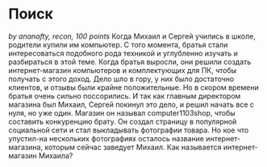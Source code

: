 ﻿# Поиск
*by ananafty, recon, 100 points*
Когда Михаил и Сергей учились в школе, родители купили им компьютер. С того момента, братья стали интересоваться подобного рода техникой и углубленно изучать и разбираться в этой теме.
Когда братья выросли, они решили создать интернет-магазин компьютеров и комплектующих для ПК, чтобы получать с этого доход. Дело шло в гору, у них было достаточно клиентов, и отзывы были крайне положительные. Но в скором времени братья очень сильно поссорились. И так как главным директором магазина был Михаил, Сергей покинул это дело, и решил начать все с нуля, но уже один. Магазин он называл computer1103shop, чтобы составить конкуренцию брату.
Он создал страницу в популярной социальной сети и стал выкладывать фотографии товара. Но кое что упустил-на нескольких фотографиях осталось название интернет- магазина, которым сейчас заведует Михаил. Как называется интернет-магазин Михаила?


